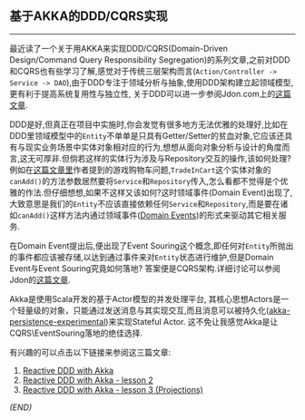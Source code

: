 基于AKKA的DDD/CQRS实现
-------
***

最近读了一个关于用AKKA来实现DDD/CQRS(Domain-Driven Design/Command Query Responsibility Segregation)的系列文章,之前对DDD和CQRS也有些学习了解,感觉对于传统三层架构而言(`Action/Controller -> Service -> DAO`),由于DDD专注于领域分析与抽象,使用DDD架构建立起领域模型,更有利于提高系统复用性与独立性, 关于DDD可以进一步参阅Jdon.com上的[这篇文章](http://www.jdon.com/ddd.html).

DDD是好,但真正在项目中实施时,你会发觉有很多地方无法优雅的处理好,比如在DDD里领域模型中的`Entity`不单单是只具有Getter/Setter的贫血对象,它应该还具有与现实业务场景中实体对象相对应的行为,想想从面向对象分析与设计的角度而言,这无可厚非.但倘若这样的实体行为涉及与Repository交互的操作,该如何处理? 例如在[这篇文章里](http://www.udidahan.com/2008/02/29/how-to-create-fully-encapsulated-domain-models/)作者提到的游戏购物车问题,`TradeInCart`这个实体对象的`canAdd()`的方法参数居然要将`Service`和`Repository`传入,怎么看都不觉得是个优雅的作法.但仔细想想,如果不这样又该如何?这时领域事件(Domain Event)出现了,大致意思是我们的`Entity`不应该直接依赖任何`Service`和`Repository`,而是要在诸如`canAdd()`这样方法内通过领域事件([Domain Events](http://www.udidahan.com/2009/06/14/domain-events-salvation/))的形式来驱动其它相关服务.

在Domain Event提出后,便出现了Event Souring这个概念,即任何对`Entity`所抛出的事件都应该被存储,以达到通过事件来对`Entity`状态进行维护,但是Domain Event与Event Souring究竟如何落地? 答案便是CQRS架构.详细讨论可以参阅Jdon的[这篇文章](http://www.jdon.com/cqrs.html).

Akka是使用Scala开发的基于Actor模型的并发处理平台, 其核心思想Actors是一个轻量级的对象，只能通过发送消息与其实现交互,而且消息可以被持久化([akka-persistence-experimental](http://doc.akka.io/docs/akka/snapshot/scala/persistence.html))来实现Stateful Actor. 这不免让我感觉Akka是让CQRS\EventSouring落地的绝佳选择.

有兴趣的可以点击以下链接来参阅这三篇文章:

1. [Reactive DDD with Akka](http://pkaczor.blogspot.com/2014/04/reactive-ddd-with-akka.html)
2. [Reactive DDD with Akka - lesson 2](http://pkaczor.blogspot.com/2014/04/reactive-ddd-with-akka-lesson-2.html)
3. [Reactive DDD with Akka - lesson 3 (Projections)](http://pkaczor.blogspot.com/2014/06/reactive-ddd-with-akka-projections.html) 

 _(END)_ 
